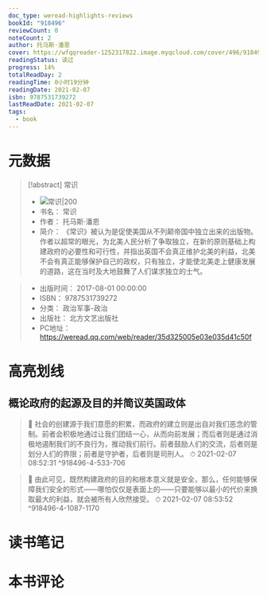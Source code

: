 ```yaml
---
doc_type: weread-highlights-reviews
bookId: "918496"
reviewCount: 0
noteCount: 2
author: 托马斯·潘恩
cover: https://wfqqreader-1252317822.image.myqcloud.com/cover/496/918496/t7_918496.jpg
readingStatus: 读过
progress: 14%
totalReadDay: 2
readingTime: 0小时19分钟
readingDate: 2021-02-07
isbn: 9787531739272
lastReadDate: 2021-02-07
tags:
  - book
---
```

# 元数据
> [!abstract] 常识
> - ![ 常识|200](https://wfqqreader-1252317822.image.myqcloud.com/cover/496/918496/t7_918496.jpg)
> - 书名： 常识
> - 作者： 托马斯·潘恩
> - 简介： 《常识》被认为是促使美国从不列颠帝国中独立出来的出版物。作者以超常的眼光，为北美人民分析了争取独立，在新的原则基础上构建政府的必要性和可行性，并指出英国不会真正维护北美的利益，北美不会有真正能够保护自己的政权，只有独立，才能使北美走上健康发展的道路，这在当时及大地鼓舞了人们谋求独立的士气。

> - 出版时间： 2017-08-01 00:00:00
> - ISBN： 9787531739272
> - 分类： 政治军事-政治
> - 出版社： 北方文艺出版社
> - PC地址：https://weread.qq.com/web/reader/35d325005e03e035d41c50f

# 高亮划线

## 概论政府的起源及目的并简议英国政体

> 📌 社会的创建源于我们意愿的积累，而政府的建立则是出自对我们恶念的管制。前者会积极地通过让我们团结一心，从而向前发展；而后者则是通过消极地遏制我们的不良行为，推动我们前行。前者鼓励人们的交流，后者则是划分人们的界限；前者是守护者，后者则是司刑人。 
> ⏱ 2021-02-07 08:52:31 ^918496-4-533-706

> 📌 由此可见，既然构建政府的目的和根本意义就是安全，那么，任何能够保障我们安全的形式——哪怕仅仅是表面上的——只要能够以最小的代价来换取最大的利益，就会被所有人欣然接受。 
> ⏱ 2021-02-07 08:53:52 ^918496-4-1087-1170

# 读书笔记

# 本书评论

